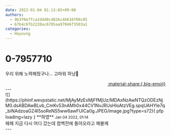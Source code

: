 ```yaml
---
date: 2022-01-04 01:13:03+09:00
authors:
  - 9b3f0e7fca2ddd0cd826c4b616f09c85
  - 67b4c6fb2220ac6705aa97046f3503a1
categories:
  - Hayoung
---
```


# 0-7957710

<div class="post-container" markdown="1">
<div class="content-container md-sidebar__scrollwrap" markdown="1">

우리 위해 노력해줬구나... 고마워 하냥🥰

</div>
</div>

<div style="text-align: right;" markdown="1">
<a href="https://weverse.io/fromis9/fanpost/0-7957710" style="text-align: right;">:material-share:{.big-emoji}</a>
</div>
---

<div class="comments-container md-sidebar__scrollwrap" markdown="1">
<div class="comment" markdown="1">
<div class='id-container' markdown="1">
![](https://phinf.wevpstatic.net/MjAyMzExMjFfMjUz/MDAxNzAwNTQzODEzNjM0.dsABDAwBLvb_CmKv53nAMh0x44CV1NvJRUsHloAtzVEg.spqUAHYle7q_biNAdzoaGZ4l5soReNS5ww6awFUlCa0g.JPEG/image.jpg?type=s72){ pfp loading=lazy }
**<span class="artist">하영</span>** <small>Jan 04 2022, 01:14</small><br>
</div>
<div class='comment-body' markdown="1">
헤헤 지금 다시 어디 갔는데 컴백전에 돌아오라고 해볼께
</div>
</div>
</div>
---

